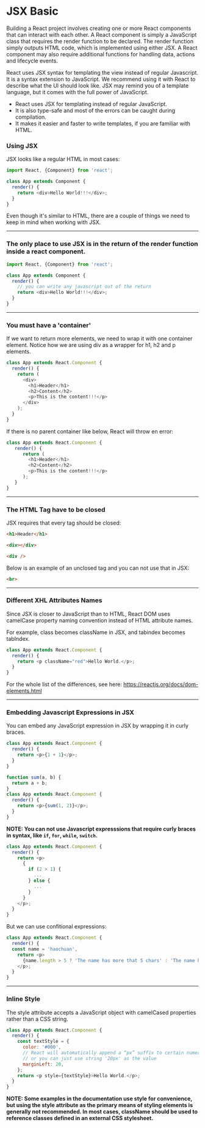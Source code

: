 # JSX Basic

Building a React project involves creating one or more React components that can interact with each other. A React component is simply a JavaScript class that requires the render function to be declared. The render function simply outputs HTML code, which is implemented using either JSX. A React component may also require additional functions for handling data, actions and lifecycle events.

React uses JSX syntax for templating the view instead of regular Javascript. It is a syntax extension to JavaScript. We recommend using it with React to describe what the UI should look like. JSX may remind you of a template language, but it comes with the full power of JavaScript.

* React uses JSX for templating instead of regular JavaScript.
* It is also type-safe and most of the errors can be caught during compilation.
* It makes it easier and faster to write templates, if you are familiar with HTML.

### Using JSX

JSX looks like a regular HTML in most cases:

```js
import React, {Component} from 'react';

class App extends Component {
  render() {
    return <div>Hello World!!!</div>;
  }
}
```

Even though it's similar to HTML, there are a couple of things we need to keep in mind when working with JSX.

---

### The only place to use JSX is in the return of the render function inside a react component.

```js
import React, {Component} from 'react';

class App extends Component {
  render() {
    // you can write any javascript out of the return
    return <div>Hello World!!!</div>;
  }
}
```

---

### You must have a 'container'

If we want to return more elements, we need to wrap it with one container element. Notice how we are using div as a wrapper for h1, h2 and p elements.

```js
class App extends React.Component {
  render() {
    return (
      <div>
        <h1>Header</h1>
        <h2>Content</h2>
        <p>This is the content!!!</p>
      </div>
    );
  }
}
```

If there is no parent container like below, React will throw en error:

```js
class App extends React.Component {
   render() {
      return (
        <h1>Header</h1>
        <h2>Content</h2>
        <p>This is the content!!!</p>
      );
   }
}
```

---

### The HTML Tag have to be closed

JSX requires that every tag should be closed:

```html
<h1>Header</h1>

<div></div>

<div />
```

Below is an example of an unclosed tag and you can not use that in JSX:

```html
<br>
```

---

### Different XHL Attributes Names

Since JSX is closer to JavaScript than to HTML, React DOM uses camelCase property naming convention instead of HTML attribute names.

For example, class becomes className in JSX, and tabindex becomes tabIndex.

```js
class App extends React.Component {
  render() {
    return <p className="red">Hello World.</p>;
  }
}
```

For the whole list of the differences, see here: https://reactjs.org/docs/dom-elements.html

---

### Embedding Javascript Expressions in JSX

You can embed any JavaScript expression in JSX by wrapping it in curly braces.

```js
class App extends React.Component {
  render() {
    return <p>{1 + 1}</p>;
  }
}
```

```js
function sum(a, b) {
  return a + b;
}
class App extends React.Component {
  render() {
    return <p>{sum(1, 2)}</p>;
  }
}
```

**NOTE: You can not use Javascript expresssions that require curly braces in syntax, like `if`, `for`, `while`, `switch`.**

```js
class App extends React.Component {
  render() {
    return <p>
      {
        if (2 > 1) {
          ...
        } else {
          ...
        }
      }
    </p>;
  }
}
```

But we can use confitional expressions:

```js
class App extends React.Component {
  render() {
  const name = 'haochuan',
    return <p>
      {name.length > 5 ? 'The name has more that 5 chars' : 'The name has less than 5 chars'}
    </p>;
  }
}
```

---

### Inline Style

The style attribute accepts a JavaScript object with camelCased properties rather than a CSS string.

```js
class App extends React.Component {
  render() {
    const textStyle = {
      color: '#000',
      // React will automatically append a “px” suffix to certain numeric inline style properties.
      // or you can just use string '20px' as the value
      marginLeft: 20,
    };
    return <p style={textStyle}>Hello World.</p>;
  }
}
```

**NOTE: Some examples in the documentation use style for convenience, but using the style attribute as the primary means of styling elements is generally not recommended. In most cases, className should be used to reference classes defined in an external CSS stylesheet.**

